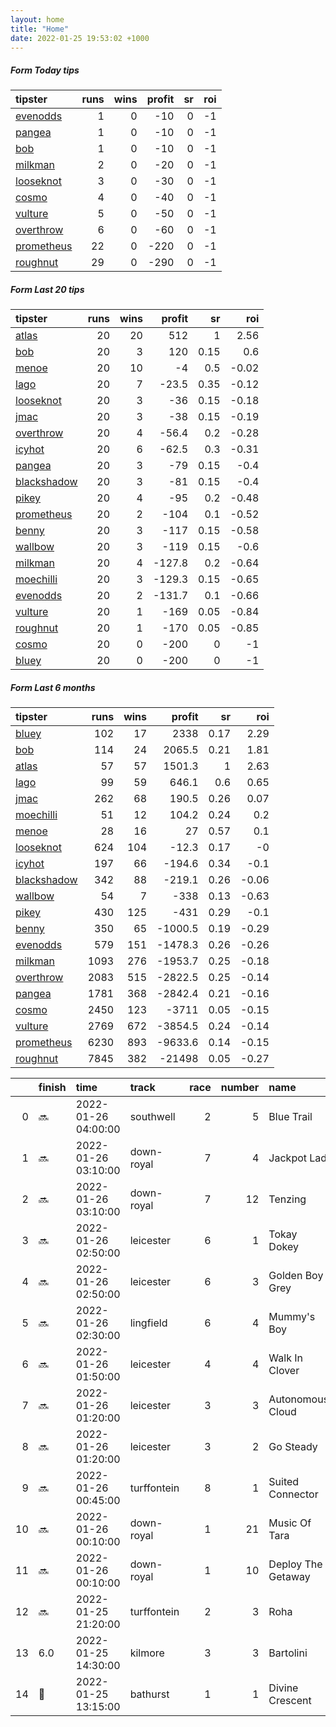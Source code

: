 ```yaml
---   
layout: home  
title: "Home"   
date: 2022-01-25 19:53:02 +1000  
---   
```



##### Form Today tips   

| tipster                                                       |   runs |   wins |   profit |   sr |   roi |
|:--------------------------------------------------------------|-------:|-------:|---------:|-----:|------:|
| [evenodds](https://mrwayneo.github.io/tips/evenodds.html)     |      1 |      0 |      -10 |    0 |    -1 |
| [pangea](https://mrwayneo.github.io/tips/pangea.html)         |      1 |      0 |      -10 |    0 |    -1 |
| [bob](https://mrwayneo.github.io/tips/bob.html)               |      1 |      0 |      -10 |    0 |    -1 |
| [milkman](https://mrwayneo.github.io/tips/milkman.html)       |      2 |      0 |      -20 |    0 |    -1 |
| [looseknot](https://mrwayneo.github.io/tips/looseknot.html)   |      3 |      0 |      -30 |    0 |    -1 |
| [cosmo](https://mrwayneo.github.io/tips/cosmo.html)           |      4 |      0 |      -40 |    0 |    -1 |
| [vulture](https://mrwayneo.github.io/tips/vulture.html)       |      5 |      0 |      -50 |    0 |    -1 |
| [overthrow](https://mrwayneo.github.io/tips/overthrow.html)   |      6 |      0 |      -60 |    0 |    -1 |
| [prometheus](https://mrwayneo.github.io/tips/prometheus.html) |     22 |      0 |     -220 |    0 |    -1 |
| [roughnut](https://mrwayneo.github.io/tips/roughnut.html)     |     29 |      0 |     -290 |    0 |    -1 |

##### Form Last 20 tips   

| tipster                                                         |   runs |   wins |   profit |   sr |   roi |
|:----------------------------------------------------------------|-------:|-------:|---------:|-----:|------:|
| [atlas](https://mrwayneo.github.io/tips/atlas.html)             |     20 |     20 |    512   | 1    |  2.56 |
| [bob](https://mrwayneo.github.io/tips/bob.html)                 |     20 |      3 |    120   | 0.15 |  0.6  |
| [menoe](https://mrwayneo.github.io/tips/menoe.html)             |     20 |     10 |     -4   | 0.5  | -0.02 |
| [lago](https://mrwayneo.github.io/tips/lago.html)               |     20 |      7 |    -23.5 | 0.35 | -0.12 |
| [looseknot](https://mrwayneo.github.io/tips/looseknot.html)     |     20 |      3 |    -36   | 0.15 | -0.18 |
| [jmac](https://mrwayneo.github.io/tips/jmac.html)               |     20 |      3 |    -38   | 0.15 | -0.19 |
| [overthrow](https://mrwayneo.github.io/tips/overthrow.html)     |     20 |      4 |    -56.4 | 0.2  | -0.28 |
| [icyhot](https://mrwayneo.github.io/tips/icyhot.html)           |     20 |      6 |    -62.5 | 0.3  | -0.31 |
| [pangea](https://mrwayneo.github.io/tips/pangea.html)           |     20 |      3 |    -79   | 0.15 | -0.4  |
| [blackshadow](https://mrwayneo.github.io/tips/blackshadow.html) |     20 |      3 |    -81   | 0.15 | -0.4  |
| [pikey](https://mrwayneo.github.io/tips/pikey.html)             |     20 |      4 |    -95   | 0.2  | -0.48 |
| [prometheus](https://mrwayneo.github.io/tips/prometheus.html)   |     20 |      2 |   -104   | 0.1  | -0.52 |
| [benny](https://mrwayneo.github.io/tips/benny.html)             |     20 |      3 |   -117   | 0.15 | -0.58 |
| [wallbow](https://mrwayneo.github.io/tips/wallbow.html)         |     20 |      3 |   -119   | 0.15 | -0.6  |
| [milkman](https://mrwayneo.github.io/tips/milkman.html)         |     20 |      4 |   -127.8 | 0.2  | -0.64 |
| [moechilli](https://mrwayneo.github.io/tips/moechilli.html)     |     20 |      3 |   -129.3 | 0.15 | -0.65 |
| [evenodds](https://mrwayneo.github.io/tips/evenodds.html)       |     20 |      2 |   -131.7 | 0.1  | -0.66 |
| [vulture](https://mrwayneo.github.io/tips/vulture.html)         |     20 |      1 |   -169   | 0.05 | -0.84 |
| [roughnut](https://mrwayneo.github.io/tips/roughnut.html)       |     20 |      1 |   -170   | 0.05 | -0.85 |
| [cosmo](https://mrwayneo.github.io/tips/cosmo.html)             |     20 |      0 |   -200   | 0    | -1    |
| [bluey](https://mrwayneo.github.io/tips/bluey.html)             |     20 |      0 |   -200   | 0    | -1    |

##### Form Last 6 months   

| tipster                                                         |   runs |   wins |   profit |   sr |   roi |
|:----------------------------------------------------------------|-------:|-------:|---------:|-----:|------:|
| [bluey](https://mrwayneo.github.io/tips/bluey.html)             |    102 |     17 |   2338   | 0.17 |  2.29 |
| [bob](https://mrwayneo.github.io/tips/bob.html)                 |    114 |     24 |   2065.5 | 0.21 |  1.81 |
| [atlas](https://mrwayneo.github.io/tips/atlas.html)             |     57 |     57 |   1501.3 | 1    |  2.63 |
| [lago](https://mrwayneo.github.io/tips/lago.html)               |     99 |     59 |    646.1 | 0.6  |  0.65 |
| [jmac](https://mrwayneo.github.io/tips/jmac.html)               |    262 |     68 |    190.5 | 0.26 |  0.07 |
| [moechilli](https://mrwayneo.github.io/tips/moechilli.html)     |     51 |     12 |    104.2 | 0.24 |  0.2  |
| [menoe](https://mrwayneo.github.io/tips/menoe.html)             |     28 |     16 |     27   | 0.57 |  0.1  |
| [looseknot](https://mrwayneo.github.io/tips/looseknot.html)     |    624 |    104 |    -12.3 | 0.17 | -0    |
| [icyhot](https://mrwayneo.github.io/tips/icyhot.html)           |    197 |     66 |   -194.6 | 0.34 | -0.1  |
| [blackshadow](https://mrwayneo.github.io/tips/blackshadow.html) |    342 |     88 |   -219.1 | 0.26 | -0.06 |
| [wallbow](https://mrwayneo.github.io/tips/wallbow.html)         |     54 |      7 |   -338   | 0.13 | -0.63 |
| [pikey](https://mrwayneo.github.io/tips/pikey.html)             |    430 |    125 |   -431   | 0.29 | -0.1  |
| [benny](https://mrwayneo.github.io/tips/benny.html)             |    350 |     65 |  -1000.5 | 0.19 | -0.29 |
| [evenodds](https://mrwayneo.github.io/tips/evenodds.html)       |    579 |    151 |  -1478.3 | 0.26 | -0.26 |
| [milkman](https://mrwayneo.github.io/tips/milkman.html)         |   1093 |    276 |  -1953.7 | 0.25 | -0.18 |
| [overthrow](https://mrwayneo.github.io/tips/overthrow.html)     |   2083 |    515 |  -2822.5 | 0.25 | -0.14 |
| [pangea](https://mrwayneo.github.io/tips/pangea.html)           |   1781 |    368 |  -2842.4 | 0.21 | -0.16 |
| [cosmo](https://mrwayneo.github.io/tips/cosmo.html)             |   2450 |    123 |  -3711   | 0.05 | -0.15 |
| [vulture](https://mrwayneo.github.io/tips/vulture.html)         |   2769 |    672 |  -3854.5 | 0.24 | -0.14 |
| [prometheus](https://mrwayneo.github.io/tips/prometheus.html)   |   6230 |    893 |  -9633.6 | 0.14 | -0.15 |
| [roughnut](https://mrwayneo.github.io/tips/roughnut.html)       |   7845 |    382 | -21498   | 0.05 | -0.27 |

|    | finish            | time                | track       |   race |   number | name               |   odds | tipster          |
|---:|:------------------|:--------------------|:------------|-------:|---------:|:-------------------|-------:|:-----------------|
|  0 | :soon:            | 2022-01-26 04:00:00 | southwell   |      2 |        5 | Blue Trail         |   1.55 | vulture          |
|  1 | :soon:            | 2022-01-26 03:10:00 | down-royal  |      7 |        4 | Jackpot Lad        |   8    | overthrow        |
|  2 | :soon:            | 2022-01-26 03:10:00 | down-royal  |      7 |       12 | Tenzing            |   3    | overthrow        |
|  3 | :soon:            | 2022-01-26 02:50:00 | leicester   |      6 |        1 | Tokay Dokey        |   2.25 | evenodds,milkman |
|  4 | :soon:            | 2022-01-26 02:50:00 | leicester   |      6 |        3 | Golden Boy Grey    |   2.8  | vulture,milkman  |
|  5 | :soon:            | 2022-01-26 02:30:00 | lingfield   |      6 |        4 | Mummy's Boy        |   3.3  | vulture          |
|  6 | :soon:            | 2022-01-26 01:50:00 | leicester   |      4 |        4 | Walk In Clover     |   1.6  | overthrow        |
|  7 | :soon:            | 2022-01-26 01:20:00 | leicester   |      3 |        3 | Autonomous Cloud   |  10    | cosmo,bob        |
|  8 | :soon:            | 2022-01-26 01:20:00 | leicester   |      3 |        2 | Go Steady          |   3    | overthrow        |
|  9 | :soon:            | 2022-01-26 00:45:00 | turffontein |      8 |        1 | Suited Connector   |   0    | vulture          |
| 10 | :soon:            | 2022-01-26 00:10:00 | down-royal  |      1 |       21 | Music Of Tara      |   6    | looseknot        |
| 11 | :soon:            | 2022-01-26 00:10:00 | down-royal  |      1 |       10 | Deploy The Getaway |   1.7  | overthrow        |
| 12 | :soon:            | 2022-01-25 21:20:00 | turffontein |      2 |        3 | Roha               |   0    | pangea           |
| 13 | 6.0               | 2022-01-25 14:30:00 | kilmore     |      3 |        3 | Bartolini          |   4.8  | looseknot        |
| 14 | :3rd_place_medal: | 2022-01-25 13:15:00 | bathurst    |      1 |        1 | Divine Crescent    |   3.25 | looseknot        |